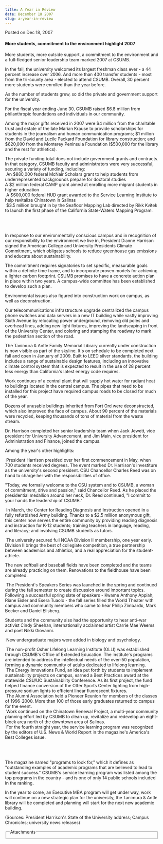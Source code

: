 ```yaml
---
title: A Year in Review
date: December 18 2007
slug: a-year-in-review
---
```


 



<span class="date">Posted on Dec 18, 2007    </span>
<h4>More students, commitment to the environment highlight
2007</h4>
<p>More students, more outside support, a commitment to the
environment and a full-fledged senior leadership team marked 2007
at CSUMB.</p>
<p>In the fall, the university welcomed its largest freshman class
ever - a 44 percent increase over 2006. And more than 400 transfer
students - most from the tri-county area - elected to attend CSUMB.
Overall, 30 percent more students were enrolled than the year
before.</p>
<p>As the number of students grew, so did the private and
government support for the university.</p>
<p>For the fiscal year ending June 30, CSUMB raised $6.8 million
from philanthropic foundations and individuals in our
community.</p>
<p>Among the major gifts received in 2007 were $4 million from the
charitable trust and estate of the late Marian Krause to provide
scholarships for students in the journalism and human communication
programs; $1 million from the David and Lucile Packard Foundation
for library construction; and $620,000 from the Monterey Peninsula
Foundation ($500,000 for the library and the rest for
athletics).</p>
<p>The private funding total does not include government grants and
contracts. In that category, CSUMB faculty and administrators were
very successful, securing a variety of funding, including:<br>
&#xA0;An $880,000 federal McNair Scholars grant to help students
from underrepresented backgrounds prepare for doctoral
studies<br>
A $2 million federal CAMP grant aimed at enrolling more migrant
students in higher education<br>
&#xA0;A $600,000 federal HUD grant awarded to the Service Learning
Institute to help revitalize Chinatown in Salinas<br>
&#xA0;$3.5 million brought in by the Seafloor Mapping Lab directed
by Rikk Kvitek to launch the first phase of the California
State-Waters Mapping Program.</br></br></br></br></p>
<p>In response to our environmentally conscious campus and in
recognition of our responsibility to the environment we live in,
President Dianne Harrison signed the American College and
University Presidents Climate Commitment, which obligates schools
to reduce greenhouse gas emissions and educate about
sustainability.</p>
<p>The commitment requires signatories to set specific, measurable
goals within a definite time frame, and to incorporate proven
models for achieving a lighter carbon footprint. CSUMB promises to
have a concrete action plan in place within two years. A
campus-wide committee has been established to develop such a
plan.</p>
<p>Environmental issues also figured into construction work on
campus, as well as deconstruction.</p>
<p>Our telecommunications infrastructure upgrade centralized the
campus phone switches and data servers in a new IT building while
vastly improving Sixth Avenue by relocating power underground,
removing old poles and overhead lines, adding new light fixtures,
improving the landscaping in front of the University Center, and
coloring and stamping the roadway to mark the pedestrian section of
the road.</p>
<p>The Tanimura &amp; Antle Family Memorial Library currently under
construction is now visible as part of the skyline. It&apos;s on
schedule to be completed next fall and open in January of 2009.
Built to LEED silver standards, the building includes a range of
sustainable design features, including an innovative climate
control system that is expected to result in the use of 28 percent
less energy than California&apos;s latest energy code requires.</p>
<p>Work continues of a central plant that will supply hot water for
radiant heat to buildings located in the central campus. The pipes
that need to be installed for this project have required campus
roads to be closed for much of the year.</p>
<p>Dozens of unusable buildings inherited from Fort Ord were
deconstructed, which also improved the face of campus. About 90
percent of the materials were recycled, keeping thousands of tons
of material from the waste stream.</p>
<p>Dr. Harrison completed her senior leadership team when Jack
Jewett, vice president for University Advancement, and Jim Main,
vice president for Administration and Finance, joined the
campus.</p>
<p>Among the year&apos;s other highlights:</p>
<p>&#xA0;President Harrison presided over her first commencement in
May, when 700 students received degrees. The event marked Dr.
Harrison&apos;s investiture as the university&apos;s second president. CSU
Chancellor Charles Reed was on hand to charge her with the
responsibilities of office.</p>
<p>&quot;Today, we formally welcome to the CSU system and to CSUMB, a
woman of commitment, drive and passion,&quot; said Chancellor Reed. As
he placed the presidential medallion around her neck, Dr. Reed
continued, &quot;I commit to your hands the leadership of CSUMB.&quot;</p>
<p>&#xA0;In March, the Center for Reading Diagnosis and Instruction
opened in a fully refurbished Army building. Thanks to a $2.5
million anonymous gift, this center now serves the entire community
by providing reading diagnosis and instruction for K-12 students;
training teachers in language, reading, and literacy; and involving
CSUMB students as tutors.</p>
<p>&#xA0;The university secured full NCAA Division II membership,
one year early. Division II brings the best of collegiate
competition, a true partnership between academics and athletics,
and a real appreciation for the student-athlete.</p>
<p>The new softball and baseball fields have been completed and the
teams are already practicing on them. Renovations to the fieldhouse
have been completed.</p>
<p>&#xA0;The President&apos;s Speakers Series was launched in the spring
and continued during the fall semester to create discussion around
important topics. Following a successful spring slate of speakers -
Kwame Anthony Appiah, Riane Eisler and Esera Tuaolo - the fall
series filled the World Theater with campus and community members
who came to hear Philip Zimbardo, Mark Becker and Daniel
Ellsberg.</p>
<p>Students and the community also had the opportunity to hear
anti-war activist Cindy Sheehan, internationally acclaimed artist
Carrie Mae Weems and poet Nikki Giovanni.</p>
<p>&#xA0;New undergraduate majors were added in biology and
psychology.</p>
<p>&#xA0;The non-profit Osher Lifelong Learning Institute (OLLI)
was established through CSUMB&apos;s Office of Extended Education. The
institute&apos;s programs are intended to address the intellectual needs
of the over-50 population, forming a dynamic community of adults
dedicated to lifelong learning.<br>
&#xA0;The Energy Innovations Fund, an idea put forth by students to
implement sustainability projects on campus, earned a Best
Practices award at the statewide CSU/UC Sustainability Conference.
As its first project, the fund helped finance conversion of the
Otter Sports Center lighting from high-pressure sodium lights to
efficient linear fluorescent fixtures.<br>
&#xA0;The Alumni Association held a Pioneer Reunion for members of
the classes of 1996-2000. More than 100 of those early graduates
returned to campus for the event.<br>
&#xA0;Work continued on the Chinatown Renewal Project, a multi-year
community planning effort led by CSUMB to clean up, revitalize and
redevelop an eight-block area north of the downtown area of
Salinas.<br>
&#xA0;For the fourth straight year, the service learning program
was recognized by the editors of U.S. News &amp; World Report in
the magazine&apos;s America&apos;s Best Colleges issue.</br></br></br></br></p>
<p>The magazine named &quot;programs to look for,&quot; which it defines as
&quot;outstanding examples of academic programs that are believed to
lead to student success.&quot; CSUMB&apos;s service learning program was
listed among the top programs in the country - and is one of only
14 public schools included in the ranking.</p>
<p>In the year to come, an Executive MBA program will get under
way, work will continue on a new strategic plan for the university,
the Tanimura &amp; Antle library will be completed and planning
will start for the next new academic building.</p>
<p>(Sources: President Harrison&apos;s State of the University address;
Campus Chronicles; university news releases)<br/></p>
<fieldset class="fieldgroup group-attachments">
<legend>Attachments</legend>
<div class="field field-type-emvideo field-field-attach-video">
<div class="field-items">
<div class="field-item odd">
<div class="emvideo emvideo-video emvideo-"/>
</div>
</div>
</div>
</fieldset>





 

